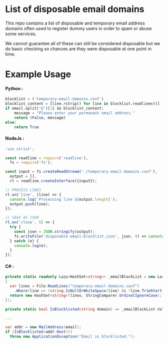 List of disposable email domains
========================

This repo contains a list of disposable and temporary email address domains often used to register dummy users in order to spam or abuse some services.

We cannot guarantee all of these can still be considered disposable but we do basic checking so chances are they were disposable at one point in time.



Example Usage
=============

#### Python :

```Python
blocklist = ('temporary-email-domains.conf')
blocklist_content = [line.rstrip() for line in blocklist.readlines()]
if email.split('@')[1] in blocklist_content:
    message = "Please enter your permanent email address."
    return (False, message)
else:
    return True
```

#### NodeJs :

```javascript
'use strict';

const readline = require('readline'),
  fs = require('fs');

const input = fs.createReadStream('./temporary-email-domains.conf'),
  output = [],
  rl = readline.createInterface({input});

// PROCESS LINES
rl.on('line', (line) => {
  console.log(`Processing line ${output.length}`);
  output.push(line);
});

// SAVE AS JSON
rl.on('close', () => {
  try {
    const json = JSON.stringify(output);
    fs.writeFile('disposable-email-blocklist.json', json, () => console.log('--- FINISHED ---'));
  } catch (e) {
    console.log(e);
  }
});
```

#### C# :

```C#
private static readonly Lazy<HashSet<string>> _emailBlockList = new Lazy<HashSet<string>>(() =>
{
  var lines = File.ReadLines("temporary-email-domains.conf")
    .Where(line => !string.IsNullOrWhiteSpace(line) && !line.TrimStart().StartsWith("//"));
  return new HashSet<string>(lines, StringComparer.OrdinalIgnoreCase);
});

private static bool IsBlocklisted(string domain) => _emailBlockList.Value.Contains(domain);

...

var addr = new MailAddress(email);
if (IsBlocklisted(addr.Host)))
  throw new ApplicationException("Email is blocklisted.");
```

